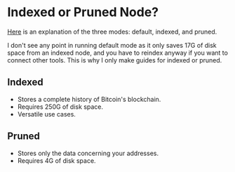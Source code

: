 # Indexed or Pruned Node?

[Here](https://bitcoin.stackexchange.com/questions/52889/bitcoin-core-txindex-vs-default-mode-vs-pruned-mode-in-depth/52894#52894) is an explanation of the three modes: default, indexed, and pruned.

I don't see any point in running default mode as it only saves 17G of disk space from an indexed node, and you have to reindex anyway if you want to connect other tools. This is why I only make guides for indexed or pruned.

## Indexed

+ Stores a complete history of Bitcoin's blockchain.
+ Requires 250G of disk space.
+ Versatile use cases.

## Pruned

+ Stores only the data concerning your addresses.
+ Requires 4G of disk space.
